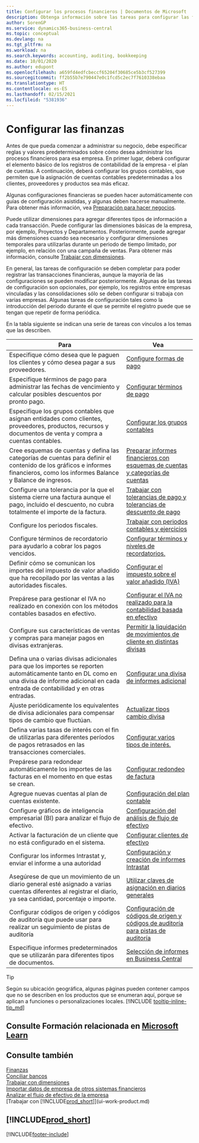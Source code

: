 ```yaml
---
title: Configurar los procesos financieros | Documentos de Microsoft
description: Obtenga información sobre las tareas para configurar las finanzas en su empresa para adaptarse a todas sus necesidades de contabilidad o auditoría.
author: SorenGP
ms.service: dynamics365-business-central
ms.topic: conceptual
ms.devlang: na
ms.tgt_pltfrm: na
ms.workload: na
ms.search.keywords: accounting, auditing, bookkeeping
ms.date: 10/01/2020
ms.author: edupont
ms.openlocfilehash: a659fd4edfcbeccf65204f30685ce5b3cf527399
ms.sourcegitcommit: ff2b55b7e790447e0c1fcd5c2ec7f7610338ebaa
ms.translationtype: HT
ms.contentlocale: es-ES
ms.lasthandoff: 02/15/2021
ms.locfileid: "5381936"
---
```

# <a name="setting-up-finance"></a>Configurar las finanzas
Antes de que pueda comenzar a administrar su negocio, debe especificar reglas y valores predeterminados sobre cómo desea administrar los procesos financieros para esa empresa. En primer lugar, deberá configurar el elemento básico de los registros de contabilidad de la empresa - el plan de cuentas. A continuación, deberá configurar los grupos contables, que permiten que la asignación de cuentas contables predeterminadas a los clientes, proveedores y productos sea más eficaz.

Algunas configuraciones financieras se pueden hacer automáticamente con guías de configuración asistidas, y algunas deben hacerse manualmente. Para obtener más información, vea [Preparación para hacer negocios](ui-get-ready-business.md).

Puede utilizar dimensiones para agregar diferentes tipos de información a cada transacción. Puede configurar las dimensiones básicas de la empresa, por ejemplo, Proyectos y Departamentos. Posteriormente, puede agregar más dimensiones cuando sea necesario y configurar dimensiones temporales para utilizarlas durante un periodo de tiempo limitado, por ejemplo, en relación con una campaña de ventas. Para obtener más información, consulte [Trabajar con dimensiones](finance-dimensions.md).

En general, las tareas de configuración se deben completar para poder registrar las transacciones financieras, aunque la mayoría de las configuraciones se pueden modificar posteriormente. Algunas de las tareas de configuración son opcionales, por ejemplo, los registros entre empresas vinculadas y las consolidaciones sólo se deben configurar si trabaja con varias empresas. Algunas tareas de configuración tales como la introducción del periodo durante el que se permite el registro puede que se tengan que repetir de forma periódica.  

En la tabla siguiente se indican una serie de tareas con vínculos a los temas que las describen.

| Para | Vea |
| --- | --- |
| Especifique cómo desea que le paguen los clientes y cómo desea pagar a sus proveedores. |[Configure formas de pago](finance-payment-methods.md) |
| Especifique términos de pago para administrar las fechas de vencimiento y calcular posibles descuentos por pronto pago.|[Configurar términos de pago](finance-payment-terms.md) |
| Especifique los grupos contables que asignan entidades como clientes, proveedores, productos, recursos y documentos de venta y compra a cuentas contables. |[Configurar los grupos contables](finance-posting-groups.md)|
|Cree esquemas de cuentas y defina las categorías de cuentas para definir el contenido de los gráficos e informes financieros, como los informes Balance y Balance de ingresos.|[Preparar informes financieros con esquemas de cuentas y categorías de cuentas](bi-how-work-account-schedule.md)|
|Configure una tolerancia por la que el sistema cierre una factura aunque el pago, incluido el descuento, no cubra totalmente el importe de la factura.|[Trabajar con tolerancias de pago y tolerancias de descuento de pago](finance-payment-tolerance-and-payment-discount-tolerance.md)|
| Configure los periodos fiscales. |[Trabajar con periodos contables y ejercicios](finance-accounting-periods-and-fiscal-years.md) |
|Configure términos de recordatorio para ayudarlo a cobrar los pagos vencidos.|[Configurar términos y niveles de recordatorios.](finance-setup-reminders.md)|
| Definir cómo se comunican los importes del impuesto de valor añadido que ha recopilado por las ventas a las autoridades fiscales. |[Configurar el impuesto sobre el valor añadido (IVA)](finance-setup-vat.md)|
|Prepárese para gestionar el IVA no realizado en conexión con los métodos contables basados en efectivo.|[Configurar el IVA no realizado para la contabilidad basada en efectivo](finance-setup-unrealized-vat.md)|
| Configure sus características de ventas y compras para manejar pagos en divisas extranjeras.|[Permitir la liquidación de movimientos de cliente en distintas divisas](finance-how-enable-application-ledger-entries-different-currencies.md)
|Defina una o varias divisas adicionales para que los importes se reporten automáticamente tanto en DL como en una divisa de informe adicional en cada entrada de contabilidad y en otras entradas.|[Configurar una divisa de informes adicional](finance-how-setup-additional-currencies.md)|
|Ajuste periódicamente los equivalentes de divisa adicionales para compensar tipos de cambio que fluctúan.|[Actualizar tipos cambio divisa](finance-how-update-currencies.md)|
|Defina varias tasas de interés con el fin de utilizarlas para diferentes períodos de pagos retrasados en las transacciones comerciales.|[Configurar varios tipos de interés.](finance-how-to-set-up-multiple-interest-rates.md)|
|Prepárese para redondear automáticamente los importes de las facturas en el momento en que estas se crean.|[Configurar redondeo de factura](finance-set-up-invoice-rounding.md)|
| Agregue nuevas cuentas al plan de cuentas existente. |[Configuración del plan contable](finance-setup-chart-accounts.md) |
| Configure gráficos de inteligencia empresarial (BI) para analizar el flujo de efectivo. |[Configuración del análisis de flujo de efectivo](finance-setup-cash-flow-analyses.md) |
|Activar la facturación de un cliente que no está configurado en el sistema.|[Configurar clientes de efectivo](finance-how-to-set-up-cash-customers.md)|
| Configurar los informes Intrastat y, enviar el informe a una autoridad | [Configuración y creación de informes Intrastat](finance-how-setup-report-intrastat.md)|
|Asegúrese de que un movimiento de un diario general esté asignado a varias cuentas diferentes al registrar el diario, ya sea cantidad, porcentaje o importe.|[Utilizar claves de asignación en diarios generales](ui-how-use-allocation-keys-general-journals.md)|
|Configurar códigos de origen y códigos de auditoría que puede usar para realizar un seguimiento de pistas de auditoría|[Configuración de códigos de origen y códigos de auditoría para pistas de auditoría](finance-setup-trail-codes.md)|
|Especifique informes predeterminados que se utilizarán para diferentes tipos de documentos.|[Selección de informes en Business Central](across-report-selections.md)|

> [!TIP]
> Según su ubicación geográfica, algunas páginas pueden contener campos que no se describen en los productos que se enumeran aquí, porque se aplican a funciones o personalizaciones locales. [!INCLUDE [tooltip-inline-tip_md](includes/tooltip-inline-tip_md.md)]

## <a name="see-related-training-at-microsoft-learn"></a>Consulte Formación relacionada en [Microsoft Learn](/learn/paths/set-up-financial-management-dynamics-365-business-central/)

## <a name="see-also"></a>Consulte también

[Finanzas](finance.md)  
[Conciliar bancos](bank-manage-bank-accounts.md)  
[Trabajar con dimensiones](finance-dimensions.md)  
[Importar datos de empresa de otros sistemas financieros](across-import-data-configuration-packages.md)  
[Analizar el flujo de efectivo de la empresa](finance-analyze-cash-flow.md)  
[Trabajar con [!INCLUDE[prod_short](includes/prod_short.md)]](ui-work-product.md)  

## [!INCLUDE[prod_short](includes/free_trial_md.md)]  


[!INCLUDE[footer-include](includes/footer-banner.md)]